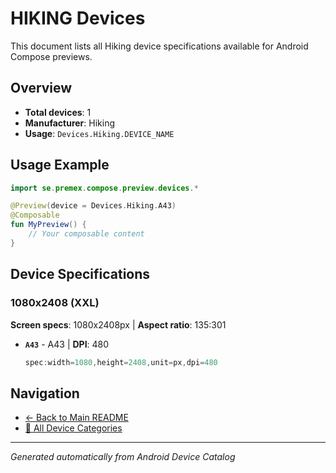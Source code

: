 # HIKING Devices

This document lists all Hiking device specifications available for Android Compose previews.

## Overview

- **Total devices**: 1
- **Manufacturer**: Hiking
- **Usage**: `Devices.Hiking.DEVICE_NAME`

## Usage Example

```kotlin
import se.premex.compose.preview.devices.*

@Preview(device = Devices.Hiking.A43)
@Composable
fun MyPreview() {
    // Your composable content
}
```

## Device Specifications

### 1080x2408 (XXL)

**Screen specs**: 1080x2408px | **Aspect ratio**: 135:301

- **`A43`** - A43 | **DPI**: 480
  ```kotlin
  spec:width=1080,height=2408,unit=px,dpi=480
  ```

## Navigation

- [← Back to Main README](../../README.md)
- [📱 All Device Categories](../README.md)

---
*Generated automatically from Android Device Catalog*
